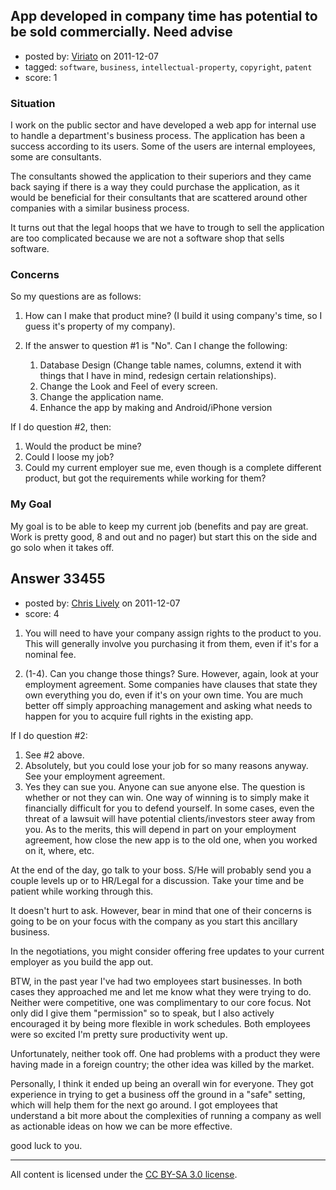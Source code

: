 ## App developed in company time has potential to be sold commercially. Need advise

- posted by: [Viriato](https://stackexchange.com/users/-1/14894-viriato) on 2011-12-07
- tagged: `software`, `business`, `intellectual-property`, `copyright`, `patent`
- score: 1

### Situation ###

I work on the public sector and have developed a web app for internal use to handle a department's business process. The application has been a success according to its users. Some of the users are internal employees, some are consultants. 

The consultants showed the application to their superiors and they came back saying if there is a way they could purchase the application, as it would be beneficial for their consultants that are scattered around other companies with a similar business process.

It turns out that the legal hoops that we have to trough to sell the application are too complicated because we are not a software shop that sells software.

### Concerns ###

So my questions are as follows:

 1. How can I make that product mine? (I build it using company's time, so I guess it's property of my company).

 2. If the answer to question #1 is "No". Can I change the following:
       1. Database Design (Change table names, columns, extend it with things that I have 
                           in mind, redesign certain relationships).
       2. Change the Look and Feel of every screen.
       3. Change the application name.
       4. Enhance the app by making and Android/iPhone version

If I do question #2, then:         

 1. Would the product be mine?
 2. Could I loose my job?
 3. Could my current employer sue me, even though is a complete different product, but got the requirements while working for them?

### My Goal ###

My goal is to be able to keep my current job (benefits and pay are great. Work is pretty good, 8 and out and no pager) but start this on the side and go solo when it takes off. 




## Answer 33455

- posted by: [Chris Lively](https://stackexchange.com/users/-1/1306-chris-lively) on 2011-12-07
- score: 4

1. You will need to have your company assign rights to the product to you.  This will generally involve you purchasing it from them, even if it's for a nominal fee.

2. (1-4).  Can you change those things? Sure.  However, again, look at your employment agreement.  Some companies have clauses that state they own everything you do, even if it's on your own time.  You are much better off simply approaching management and asking what needs to happen for you to acquire full rights in the existing app.

If I do question #2:

1. See #2 above.
2. Absolutely, but you could lose your job for so many reasons anyway.  See your employment agreement.
3. Yes they can sue you.  Anyone can sue anyone else.  The question is whether or not they can win.  One way of winning is to simply make it financially difficult for you to defend yourself.  In some cases, even the threat of a lawsuit will have potential clients/investors steer away from you.  As to the merits, this will depend in part on your employment agreement, how close the new app is to the old one, when you worked on it, where, etc.

At the end of the day, go talk to your boss.  S/He will probably send you a couple levels up or to HR/Legal for a discussion.  Take your time and be patient while working through this.  

It doesn't hurt to ask.  However, bear in mind that one of their concerns is going to be on your focus with the company as you start this ancillary business.  

In the negotiations, you might consider offering free updates to your current employer as you build the app out.



BTW, in the past year I've had two employees start businesses.  In both cases they approached me and let me know what they were trying to do.  Neither were competitive, one was complimentary to our core focus.  Not only did I give them "permission" so to speak, but I also actively encouraged it by being more flexible in work schedules.  Both employees were so excited I'm pretty sure productivity went up.

Unfortunately, neither took off.  One had problems with a product they were having made in a foreign country; the other idea was killed by the market.  

Personally, I think it ended up being an overall win for everyone.  They got experience in trying to get a business off the ground in a "safe" setting, which will help them for the next go around.  I got employees that understand a bit more about the complexities of running a company as well as actionable ideas on how we can be more effective.

good luck to you.





---

All content is licensed under the [CC BY-SA 3.0 license](https://creativecommons.org/licenses/by-sa/3.0/).
